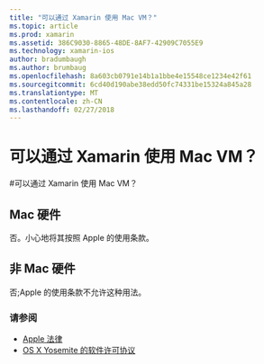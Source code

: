 ```yaml
---
title: "可以通过 Xamarin 使用 Mac VM？"
ms.topic: article
ms.prod: xamarin
ms.assetid: 386C9030-8865-48DE-8AF7-42909C7055E9
ms.technology: xamarin-ios
author: bradumbaugh
ms.author: brumbaug
ms.openlocfilehash: 8a603cb0791e14b1a1bbe4e15548ce1234e42f61
ms.sourcegitcommit: 6cd40d190abe38edd50fc74331be15324a845a28
ms.translationtype: MT
ms.contentlocale: zh-CN
ms.lasthandoff: 02/27/2018
---
```

# <a name="can-i-use-a-mac-vm-with-xamarin"></a>可以通过 Xamarin 使用 Mac VM？

#<a name="can-i-use-a-mac-vm-with-xamarin"></a>可以通过 Xamarin 使用 Mac VM？ 

## <a name="mac-hardware"></a>Mac 硬件
否。小心地将其按照 Apple 的使用条款。

## <a name="non-mac-hardware"></a>非 Mac 硬件
否;Apple 的使用条款不允许这种用法。

### <a name="see-also"></a>请参阅
- [Apple 法律](https://www.apple.com/legal/)
- [OS X Yosemite 的软件许可协议](http://images.apple.com/legal/sla/docs/OSX10103.pdf)
